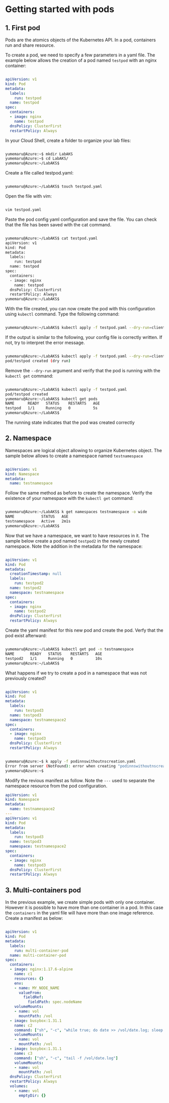# Getting started with pods

## 1. First pod

Pods are the atomics objects of the Kubernetes API.
In a pod, containers run and share resource.

To create a pod, we need to specify a few parameters in a yaml file.
The example below allows the creation of a pod named `testpod` with an nginx container:

```yaml

apiVersion: v1
kind: Pod
metadata:
  labels:
    run: testpod
  name: testpod
spec:
  containers:
  - image: nginx
    name: testpod
  dnsPolicy: ClusterFirst
  restartPolicy: Always

```

In your Cloud Shell, create a folder to organize your lab files:

```bash

yumemaru@Azure:~$ mkdir LabAKS
yumemaru@Azure:~$ cd LabAKS/
yumemaru@Azure:~/LabAKS$ 

```

Create a file called testpod.yaml:

```bash

yumemaru@Azure:~/LabAKS$ touch testpod.yaml

```

Open the file with vim:

```bash

vim testpod.yaml

```

Paste the pod config yaml configuration and save the file.
You can check that the file has been saved with the cat command.

```bash

yumemaru@Azure:~/LabAKS$ cat testpod.yaml 
apiVersion: v1
kind: Pod
metadata:
  labels:
    run: testpod
  name: testpod
spec:
  containers:
  - image: nginx
    name: testpod
  dnsPolicy: ClusterFirst
  restartPolicy: Always
yumemaru@Azure:~/LabAKS$ 

```

With the file created, you can now create the pod with this configuration using `kubectl` command. Type the following command:

```bash

yumemaru@Azure:~/LabAKS$ kubectl apply -f testpod.yaml --dry-run=client

```

If the output is similar to the following, your config file is correctly written. If not, try to interpret the error message.

```bash

yumemaru@Azure:~/LabAKS$ kubectl apply -f testpod.yaml --dry-run=client
pod/testpod created (dry run)

```

Remove the `--dry-run` argument and verify that the pod is running with the `kubectl get` command:

```bash

yumemaru@Azure:~/LabAKS$ kubectl apply -f testpod.yaml
pod/testpod created
yumemaru@Azure:~/LabAKS$ kubectl get pods
NAME      READY   STATUS    RESTARTS   AGE
testpod   1/1     Running   0          5s
yumemaru@Azure:~/LabAKS$ 

```

The running state indicates that the pod was created correctly

## 2. Namespace

Namespaces are logical object allowing to organize Kubernetes object.
The sample below allows to create a namespace named `testnamespace`

```yaml

apiVersion: v1
kind: Namespace
metadata:
  name: testnamespace

```

Follow the same method as before to create the namespace.
Verify the existence of your namespace with the `kubectl get` command:

```bash

yumemaru@Azure:~/LabAKS$ k get namespaces testnamespace -o wide
NAME            STATUS   AGE
testnamespace   Active   2m1s
yumemaru@Azure:~/LabAKS$ 

```

Now that we have a namespace, we want to have resources in it.
The sample below create a pod named `testpod2` in the newly created namespace.
Note the addition in the metadata for the namespace:

```yaml

apiVersion: v1
kind: Pod
metadata:
  creationTimestamp: null
  labels:
    run: testpod2
  name: testpod2
  namespace: testnamespace
spec:
  containers:
  - image: nginx
    name: testpod2
  dnsPolicy: ClusterFirst
  restartPolicy: Always

```

Create the yaml manifest for this new pod and create the pod.
Verfy that the pod exist afterward:

```bash

yumemaru@Azure:~/LabAKS$ kubectl get pod -n testnamespace 
NAME       READY   STATUS    RESTARTS   AGE
testpod2   1/1     Running   0          10s
yumemaru@Azure:~/LabAKS$ 

```

What happens if we try to create a pod in a namespace that was not previously created?

```yaml

apiVersion: v1
kind: Pod
metadata:
  labels:
    run: testpod3
  name: testpod3
  namespace: testnamespace2
spec:
  containers:
  - image: nginx
    name: testpod3
  dnsPolicy: ClusterFirst
  restartPolicy: Always

```

```bash

yumemaru@Azure:~$ k apply -f podinnswithoutnscreation.yaml 
Error from server (NotFound): error when creating "podinnswithoutnscreation.yaml": namespaces "testnamespace2" not found
yumemaru@Azure:~$ 

```

Modify the revious manifest as follow.
Note the `---` used to separate the namespace resource from the pod configuration.

```yaml
apiVersion: v1
kind: Namespace
metadata:
  name: testnamespace2
---
apiVersion: v1
kind: Pod
metadata:
  labels:
    run: testpod3
  name: testpod3
  namespace: testnamespace2
spec:
  containers:
  - image: nginx
    name: testpod3
  dnsPolicy: ClusterFirst
  restartPolicy: Always

```

## 3. Multi-containers pod

In the previous example, we create simple pods with only one container.
However it is possible to have more than one container in a pod.
In this case the `containers` in the yaml file will have more than one image reference.
Create a manifest as below:

```yaml

apiVersion: v1
kind: Pod
metadata:
  labels:
    run: multi-container-pod
  name: multi-container-pod
spec:
  containers:
  - image: nginx:1.17.6-alpine
    name: c1
    resources: {}
    env:                
    - name: MY_NODE_NAME
      valueFrom:        
        fieldRef:       
          fieldPath: spec.nodeName                                                                                                                   
    volumeMounts:                                                                 
    - name: vol                                                                   
      mountPath: /vol                                                             
  - image: busybox:1.31.1                                                         
    name: c2                                                                      
    command: ["sh", "-c", "while true; do date >> /vol/date.log; sleep 1; done"]  
    volumeMounts:                                                                 
    - name: vol                                                                   
      mountPath: /vol                                                             
  - image: busybox:1.31.1                                                         
    name: c3                                                                      
    command: ["sh", "-c", "tail -f /vol/date.log"]                                
    volumeMounts:                                                                 
    - name: vol                                                                   
      mountPath: /vol                                                             
  dnsPolicy: ClusterFirst
  restartPolicy: Always
  volumes:                 
    - name: vol            
      emptyDir: {}

```
